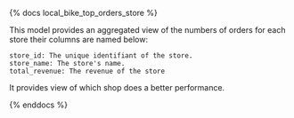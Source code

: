 {% docs local_bike_top_orders_store %}

This model provides an aggregated view of the numbers of orders for each store their columns are named below:

    store_id: The unique identifiant of the store.
    store_name: The store's name.
    total_revenue: The revenue of the store

It provides view of which shop does a better performance.

{% enddocs %}
